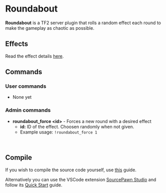 # Roundabout
**Roundabout** is a TF2 server plugin that rolls a random effect each round to make the gameplay as chaotic as possible.

## Effects
Read the effect details [here](./docs/effects.md).

## Commands
### User commands
* None yet

### Admin commands
* **roundabout_force \<id\>** - Forces a new round with a desired effect<br>
     -  **id:** ID of the effect. Choosen randomly when not given. <br>
     -  Example usage: `!roundabout_force 1`<br>
<br>

## Compile
If you wish to compile the source code yourself, use [this](https://github.com/modcommunity/how-to-compile-sourcemod-plugins) guide.

Alternatively you can use the VSCode extension [SourcePawn Studio](https://github.com/Sarrus1/sourcepawn-studio) and follow its [Quick Start](https://sarrus1.github.io/sourcepawn-studio/docs/quick-start/) guide.